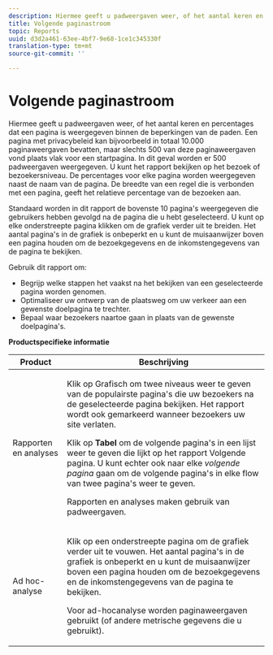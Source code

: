```yaml
---
description: Hiermee geeft u padweergaven weer, of het aantal keren en percentages dat een pagina is weergegeven binnen de beperkingen van de paden. Een pagina met privacybeleid kan bijvoorbeeld in totaal 10.000 paginaweergaven bevatten, maar slechts 500 van deze paginaweergaven vond plaats vlak voor een startpagina. In dit geval worden er 500 padweergaven weergegeven. U kunt het rapport bekijken op het bezoek of bezoekersniveau. De percentages voor elke pagina worden weergegeven naast de naam van de pagina. De breedte van een regel die is verbonden met een pagina, geeft het relatieve percentage van de bezoeken aan.
title: Volgende paginastroom
topic: Reports
uuid: d3d2a461-63ee-4bf7-9e68-1ce1c345330f
translation-type: tm+mt
source-git-commit: ''

---
```



# Volgende paginastroom

Hiermee geeft u padweergaven weer, of het aantal keren en percentages dat een pagina is weergegeven binnen de beperkingen van de paden. Een pagina met privacybeleid kan bijvoorbeeld in totaal 10.000 paginaweergaven bevatten, maar slechts 500 van deze paginaweergaven vond plaats vlak voor een startpagina. In dit geval worden er 500 padweergaven weergegeven. U kunt het rapport bekijken op het bezoek of bezoekersniveau. De percentages voor elke pagina worden weergegeven naast de naam van de pagina. De breedte van een regel die is verbonden met een pagina, geeft het relatieve percentage van de bezoeken aan.

Standaard worden in dit rapport de bovenste 10 pagina&#39;s weergegeven die gebruikers hebben gevolgd na de pagina die u hebt geselecteerd. U kunt op elke onderstreepte pagina klikken om de grafiek verder uit te breiden. Het aantal pagina&#39;s in de grafiek is onbeperkt en u kunt de muisaanwijzer boven een pagina houden om de bezoekgegevens en de inkomstengegevens van de pagina te bekijken.

Gebruik dit rapport om:

* Begrijp welke stappen het vaakst na het bekijken van een geselecteerde pagina worden genomen.
* Optimaliseer uw ontwerp van de plaatsweg om uw verkeer aan een gewenste doelpagina te trechter.
* Bepaal waar bezoekers naartoe gaan in plaats van de gewenste doelpagina&#39;s.

**Productspecifieke informatie**

<table id="table_A68A0DC384A74DC4895C8B01F760E175"> 
 <thead> 
  <tr> 
   <th colname="col1" class="entry"> Product </th> 
   <th colname="col2" class="entry"> Beschrijving </th> 
  </tr> 
 </thead>
 <tbody> 
  <tr> 
   <td colname="col1"> Rapporten en analyses </td> 
   <td colname="col2"> <p> Klik op <span class="uicontrol"> Grafisch</span> om twee niveaus weer te geven van de populairste pagina's die uw bezoekers na de geselecteerde pagina bekijken. Het rapport wordt ook gemarkeerd wanneer bezoekers uw site verlaten. </p> <p>Klik op <b>Tabel</b> om de volgende pagina's in een lijst weer te geven die lijkt op het rapport <a href="/help/components/c-variables/dimensionslist/reports-next-page.md"  ></a>Volgende pagina. U kunt echter ook naar elke <i>volgende pagina</i> gaan om de volgende pagina's in elke flow van twee pagina's weer te geven. </p> <p>Rapporten en analyses maken gebruik van padweergaven. </p> </td> 
  </tr> 
  <tr> 
   <td colname="col1"> Ad hoc-analyse </td> 
   <td colname="col2"> <p>Klik op een onderstreepte pagina om de grafiek verder uit te vouwen. Het aantal pagina's in de grafiek is onbeperkt en u kunt de muisaanwijzer boven een pagina houden om de bezoekgegevens en de inkomstengegevens van de pagina te bekijken. </p> <p>Voor ad-hocanalyse worden paginaweergaven gebruikt (of andere metrische gegevens die u gebruikt). </p> </td> 
  </tr> 
 </tbody> 
</table>


